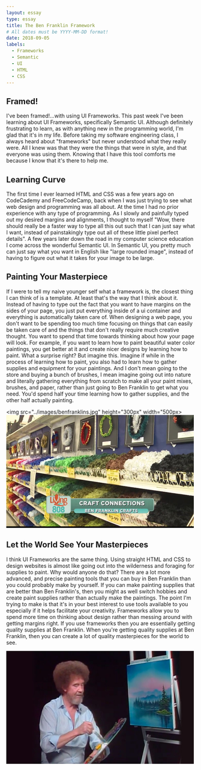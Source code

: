 ```yaml
---
layout: essay
type: essay
title: The Ben Franklin Framework 
# All dates must be YYYY-MM-DD format!
date: 2018-09-05
labels:
  - Frameworks
  - Semantic
  - UI
  - HTML
  - CSS
---
```


## Framed!
I've been framed!...with using UI Frameworks. This past week I've been learning about UI Frameworks, specifically Semantic UI. Although definitely frustrating to learn, as with anything new in the programming world, I'm glad that it's in my life. Before taking my software engineering class, I always heard about "frameworks" but never understood what they really were. All I knew was that they were the things that were in style, and that everyone was using them. Knowing that I have this tool comforts me because I know that it's there to help me.

## Learning Curve
The first time I ever learned HTML and CSS was a few years ago on CodeCademy and FreeCodeCamp, back when I was just trying to see what web design and programming was all about. At the time I had no prior experience with any type of programming. As I slowly and painfully typed out my desired margins and alignments, I thought to myself "Wow, there should really be a faster way to type all this out such that I can just say what I want, instead of painstakingly type out all of these little pixel perfect details". A few years later down the road in my computer science education I come across the wonderful Semantic UI. In Semantic UI, you pretty much can just say what you want in English like "large rounded image", instead of having to figure out what it takes for your image to be large. 

## Painting Your Masterpiece 
If I were to tell my naive younger self what a framework is, the closest thing I can think of is a template. At least that's the way that I think about it. Instead of having to type out the fact that you want to have margins on the sides of your page, you just put everything inside of a ui container and everything is automatically taken care of. When designing a web page, you don't want to be spending too much time focusing on things that can easily be taken care of and the things that don't really require much creative thought. You want to spend that time towards thinking about how your page will look. For example, if you want to learn how to paint beautiful water color paintings, you get better at it and create nicer designs by learning how to paint. What a surprise right? But imagine this. Imagine if while in the process of learning how to paint, you also had to learn how to gather supplies and equipment for your paintings. And I don't mean going to the store and buying a bunch of brushes, I mean imagine going out into nature and literally gathering everything from scratch to make all your paint mixes, brushes, and paper, rather than just going to Ben Franklin to get what you need. You'd spend half your time learning how to gather supplies, and the other half actually painting.

<img src="../images/benfranklins.jpg" height="300px" width="500px>    <img src="../images/insidestore.jpg" height="300px" width="500px">


## Let the World See Your Masterpieces
I think UI Frameworks are the same thing. Using straight HTML and CSS to design websites is almost like going out into the wilderness and foraging for supplies to paint. Why would anyone do that? There are a lot more advanced, and precise painting tools that you can buy in Ben Franklin than you could probably make by yourself. If you can make painting supplies that are better than Ben Franklin's, then you might as well switch hobbies and create paint supplies rather than actually make the paintings. The point I'm trying to make is that it's in your best interest to use tools available to you especially if it helps facilitate your creativity. Frameworks allow you to spend more time on thinking about design rather than messing around with getting margins right. If you use frameworks then you are essentially getting quality supplies at Ben Franklin. When you're getting quality supplies at Ben Franklin, then you can create a lot of quality masterpieces for the world to see. 

<img src="../images/bobross.jpg" height="300px" width="500px">


